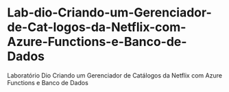 # Lab-dio-Criando-um-Gerenciador-de-Cat-logos-da-Netflix-com-Azure-Functions-e-Banco-de-Dados
Laboratório Dio Criando um Gerenciador de Catálogos da Netflix com Azure Functions e Banco de Dados
